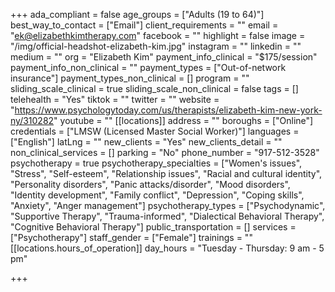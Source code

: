 +++
ada_compliant = false
age_groups = ["Adults (19 to 64)"]
best_way_to_contact = ["Email"]
client_requirements = ""
email = "ek@elizabethkimtherapy.com"
facebook = ""
highlight = false
image = "/img/official-headshot-elizabeth-kim.jpg"
instagram = ""
linkedin = ""
medium = ""
org = "Elizabeth Kim"
payment_info_clinical = "$175/session"
payment_info_non_clinical = ""
payment_types = ["Out-of-network insurance"]
payment_types_non_clinical = []
program = ""
sliding_scale_clinical = true
sliding_scale_non_clinical = false
tags = []
telehealth = "Yes"
tiktok = ""
twitter = ""
website = "https://www.psychologytoday.com/us/therapists/elizabeth-kim-new-york-ny/310282"
youtube = ""
[[locations]]
address = ""
boroughs = ["Online"]
credentials = ["LMSW (Licensed Master Social Worker)"]
languages = ["English"]
latLng = ""
new_clients = "Yes"
new_clients_detail = ""
non_clinical_services = []
parking = "No"
phone_number = "917-512-3528"
psychotherapy = true
psychotherapy_specialties = ["Women's issues", "Stress", "Self-esteem", "Relationship issues", "Racial and cultural identity", "Personality disorders", "Panic attacks/disorder", "Mood disorders", "Identity development", "Family conflict", "Depression", "Coping skills", "Anxiety", "Anger management"]
psychotherapy_types = ["Psychodynamic", "Supportive Therapy", "Trauma-informed", "Dialectical Behavioral Therapy", "Cognitive Behavioral Therapy"]
public_transportation = []
services = ["Psychotherapy"]
staff_gender = ["Female"]
trainings = ""
[[locations.hours_of_operation]]
day_hours = "Tuesday - Thursday: 9 am - 5 pm"

+++
